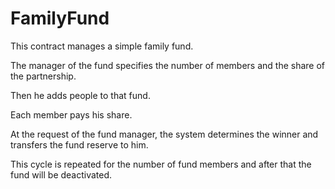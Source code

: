 # FamilyFund
This contract manages a simple family fund.

The manager of the fund specifies the number of members and the share of the partnership.

Then he adds people to that fund.

Each member pays his share.

At the request of the fund manager, the system determines the winner and transfers the fund reserve to him.

This cycle is repeated for the number of fund members and after that the fund will be deactivated.
